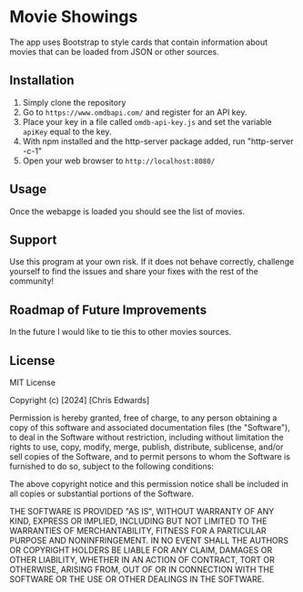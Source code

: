 # Movie Showings

The app uses Bootstrap to style cards that contain information about movies that can be loaded from JSON or other sources.

## Installation

1. Simply clone the repository
2. Go to `https://www.omdbapi.com/` and register for an API key.
3. Place your key in a file called `omdb-api-key.js` and set the variable `apiKey` equal to the key.
4. With npm installed and the http-server package added, run "http-server -c-1"
5. Open your web browser to `http://localhost:8080/`

## Usage

Once the webapge is loaded you should see the list of movies.

## Support

Use this program at your own risk. If it does not behave correctly, challenge yourself to find the issues and share your fixes with the rest of the community!

## Roadmap of Future Improvements

In the future I would like to tie this to other movies sources.

## License

MIT License

Copyright (c) [2024] [Chris Edwards]

Permission is hereby granted, free of charge, to any person obtaining a copy
of this software and associated documentation files (the "Software"), to deal
in the Software without restriction, including without limitation the rights
to use, copy, modify, merge, publish, distribute, sublicense, and/or sell
copies of the Software, and to permit persons to whom the Software is
furnished to do so, subject to the following conditions:

The above copyright notice and this permission notice shall be included in all
copies or substantial portions of the Software.

THE SOFTWARE IS PROVIDED "AS IS", WITHOUT WARRANTY OF ANY KIND, EXPRESS OR
IMPLIED, INCLUDING BUT NOT LIMITED TO THE WARRANTIES OF MERCHANTABILITY,
FITNESS FOR A PARTICULAR PURPOSE AND NONINFRINGEMENT. IN NO EVENT SHALL THE
AUTHORS OR COPYRIGHT HOLDERS BE LIABLE FOR ANY CLAIM, DAMAGES OR OTHER
LIABILITY, WHETHER IN AN ACTION OF CONTRACT, TORT OR OTHERWISE, ARISING FROM,
OUT OF OR IN CONNECTION WITH THE SOFTWARE OR THE USE OR OTHER DEALINGS IN THE
SOFTWARE.
